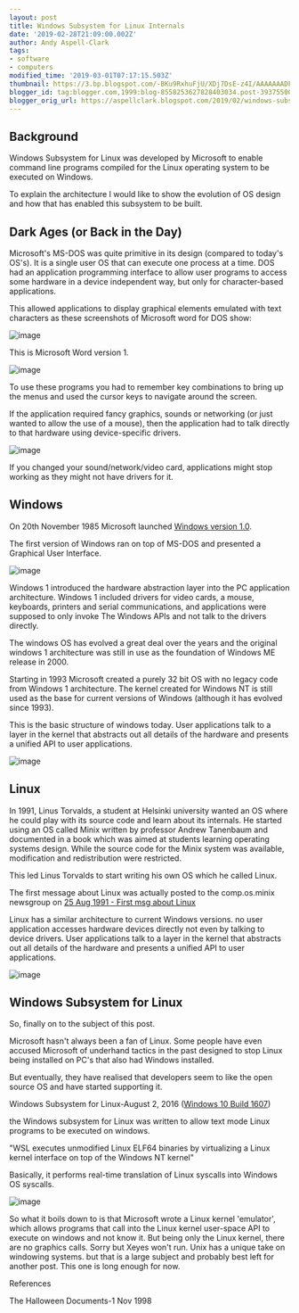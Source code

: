 ```yaml
---
layout: post
title: Windows Subsystem for Linux Internals
date: '2019-02-28T21:09:00.002Z'
author: Andy Aspell-Clark
tags:
- software
- computers
modified_time: '2019-03-01T07:17:15.503Z'
thumbnail: https://3.bp.blogspot.com/-BKu9RxhuFjU/XDj7DsE-z4I/AAAAAAADFqw/qqoOPvykLx0YRfpj2beYWWhLMgOlDMiPwCK4BGAYYCw/s72-c/word1-example-1.png
blogger_id: tag:blogger.com,1999:blog-8558253627828403034.post-3937550000945481024
blogger_orig_url: https://aspellclark.blogspot.com/2019/02/windows-subsystem-for-linux-internals.html
---
```



## Background

Windows Subsystem for Linux was developed by Microsoft to enable command line programs compiled for the Linux operating system to be executed on Windows.



To explain the architecture I would like to show the evolution of OS design and how that has enabled this subsystem to be built.

## Dark Ages (or Back in the Day)

Microsoft's MS-DOS was quite primitive in its design (compared to today's OS's). It is a single user OS that can execute one process at a time. DOS had an application programming interface to allow user programs to access some hardware in a device independent way, but only for character-based applications.

This allowed applications to display graphical elements emulated with text characters as these screenshots of Microsoft word for DOS show:

![image](../_images/word1-example-1.png)


This is Microsoft Word version 1.

![image](../_images/word1-example-2.png)

To use these programs you had to remember key combinations to bring up the menus and used the cursor keys to navigate around the screen.

If the application required fancy graphics, sounds or networking (or just wanted to allow the use of a mouse), then the application had to talk directly to that hardware using device-specific drivers.

![image](../_images/MS-DOS_App_Architecture.png)

If you changed your sound/network/video card, applications might stop working as they might not have drivers for it.

## Windows

On 20th November 1985 Microsoft launched [Windows version 1.0](https://en.wikipedia.org/wiki/Windows_1.0).

The first version of Windows ran on top of MS-DOS and presented a Graphical User Interface.

![image](../_images/windows1.png)

Windows 1 introduced the hardware abstraction layer into the PC application architecture. Windows 1 included drivers for video cards, a mouse, keyboards, printers and serial communications, and applications were supposed to only invoke The Windows APIs and not talk to the drivers directly.


The windows OS has evolved a great deal over the years and the original windows 1 architecture was still in use as the foundation of Windows ME release in 2000.


Starting in 1993 Microsoft created a purely 32 bit OS with no legacy code from Windows 1 architecture. The kernel created for Windows NT is still used as the base for current versions of Windows (although it has evolved since 1993).


This is the basic structure of windows today. User applications talk to a layer in the kernel that abstracts out all details of the hardware and presents a unified API to user applications.

![image](../_images/Windows_Architecture.png)

## Linux

In 1991, Linus Torvalds, a student at Helsinki university wanted an OS where he could play with its source code and learn about its internals. He started using an OS called Minix written by professor Andrew Tanenbaum and documented in a book which was aimed at students learning operating systems design. While the source code for the Minix system was available, modification and redistribution were restricted.

This led Linus Torvalds to start writing his own OS which he called Linux.

The first message about Linux was actually posted to the comp.os.minix newsgroup on [25 Aug 1991 - First msg about Linux](https://groups.google.com/forum/#!msg/comp.os.minix/dlNtH7RRrGA/SwRavCzVE7gJ)

Linux has a similar architecture to current Windows versions. no user application accesses hardware devices directly not even by talking to device drivers. User applications talk to a layer in the kernel that abstracts out all details of the hardware and presents a unified API to user applications.

![image](../_images/Linux_Architecture.png)


## Windows Subsystem for Linux

So, finally on to the subject of this post.

Microsoft hasn't always been a fan of Linux. Some people have even accused Microsoft of underhand tactics in the past designed to stop Linux being installed on PC's that also had Windows installed.

But eventually, they have realised that developers seem to like the open source OS and have started supporting it.

Windows Subsystem for Linux-August 2, 2016 ([Windows 10 Build 1607](https://en.wikipedia.org/wiki/Windows_10#Redstone_1)) 

the Windows subsystem for Linux was written to allow text mode Linux programs to be executed on windows.

"WSL executes unmodified Linux ELF64 binaries by virtualizing a Linux kernel interface on top of the Windows NT kernel"

Basically, it performs real-time translation of Linux syscalls into Windows OS syscalls.

![image](../_images/Windows-Subsystem-for-Linux-Architecture.png)

So what it boils down to is that Microsoft wrote a Linux kernel 'emulator', which allows programs that call into the Linux kernel user-space API to execute on windows and not know it. But being only the Linux kernel, there are no graphics calls. Sorry but Xeyes won't run. Unix has a unique take on windowing systems. but that is a large subject and probably best left for another post. This one is long enough for now.



References


The Halloween Documents-1 Nov 1998






